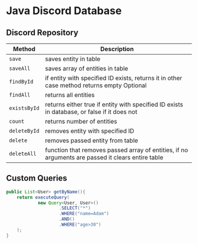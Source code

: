 # Java Discord Database




## Discord Repository

| Method       | Description                                                                                       |
|--------------|---------------------------------------------------------------------------------------------------|
| `save`       | saves entity in table                                                                             |
| `saveAll`    | saves array of entities in table                                                                  |
| `findById`   | if entity with specified ID exists, returns it in other case method returns empty Optional        |
| `findAll`    | returns all entities                                                                              |
| `existsById` | returns either true if entity with specified ID exists in database, or false if it does not       |
| `count`      | returns number of entities                                                                        |
| `deleteById` | removes entity with specified ID                                                                  |
| `delete `    | removes passed entity from table                                                                  |
| `deleteAll`  | function that removes passed array of entities, if no arguments are passed it clears entire table |


## Custom Queries

```java
public List<User> getByName(){
    return executeQuery(
            new Query<User, User>()
                    .SELECT("*")
                    .WHERE("name=Adam")
                    .AND()
                    .WHERE("age>30")
    );
}
```